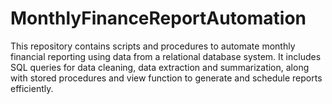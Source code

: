 # MonthlyFinanceReportAutomation
This repository contains scripts and procedures to automate monthly financial reporting using data from a relational database system. It includes SQL queries for data cleaning, data extraction and summarization, along with stored procedures and view function to generate and schedule reports efficiently.
